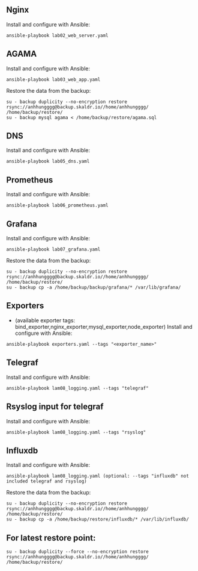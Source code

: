 Nginx
---
Install and configure with Ansible:
~~~
ansible-playbook lab02_web_server.yaml
~~~

AGAMA
-----
Install and configure with Ansible:
~~~
ansible-playbook lab03_web_app.yaml
~~~
Restore the data from the backup:
~~~
su - backup duplicity --no-encryption restore rsync://anhhungggg@backup.skaldr.io//home/anhhungggg/ /home/backup/restore/
su - backup mysql agama < /home/backup/restore/agama.sql
~~~

DNS
---
Install and configure with Ansible:
~~~
ansible-playbook lab05_dns.yaml
~~~

Prometheus
---
Install and configure with Ansible:

~~~
ansible-playbook lab06_prometheus.yaml
~~~

Grafana
---
Install and configure with Ansible:
~~~
ansible-playbook lab07_grafana.yaml
~~~
Restore the data from the backup:
~~~
su - backup duplicity --no-encryption restore rsync://anhhungggg@backup.skaldr.io//home/anhhungggg/ /home/backup/restore/
su - backup cp -a /home/backup/backup/grafana/* /var/lib/grafana/
~~~

Exporters
---
- (available exporter tags: bind_exporter,nginx_exporter,mysql_exporter,node_exporter)
Install and configure with Ansible:
~~~
ansible-playbook exporters.yaml --tags "<exporter_name>"
~~~

Telegraf
---
Install and configure with Ansible:
~~~
ansible-playbook lam08_logging.yaml --tags "telegraf"
~~~

Rsyslog input for telegraf
---
Install and configure with Ansible:
~~~
ansible-playbook lam08_logging.yaml --tags "rsyslog"
~~~

Influxdb
---
Install and configure with Ansible:
~~~
ansible-playbook lam08_logging.yaml (optional: --tags "influxdb" not included telegraf and rsyslog)
~~~
Restore the data from the backup:
~~~
su - backup duplicity --no-encryption restore rsync://anhhungggg@backup.skaldr.io//home/anhhungggg/ /home/backup/restore/
su - backup cp -a /home/backup/restore/influxdb/* /var/lib/influxdb/
~~~

For latest restore point:
---
~~~
su - backup duplicity --force --no-encryption restore rsync://anhhungggg@backup.skaldr.io//home/anhhungggg/ /home/backup/restore/
~~~
